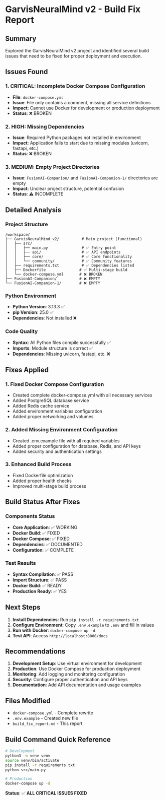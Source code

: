 # GarvisNeuralMind v2 - Build Fix Report

## Summary
Explored the GarvisNeuralMind v2 project and identified several build issues that need to be fixed for proper deployment and execution.

## Issues Found

### 1. **CRITICAL: Incomplete Docker Compose Configuration**
- **File**: `docker-compose.yml`
- **Issue**: File only contains a comment, missing all service definitions
- **Impact**: Cannot use Docker for development or production deployment
- **Status**: ❌ BROKEN

### 2. **HIGH: Missing Dependencies**
- **Issue**: Required Python packages not installed in environment
- **Impact**: Application fails to start due to missing modules (uvicorn, fastapi, etc.)
- **Status**: ❌ BROKEN

### 3. **MEDIUM: Empty Project Directories**
- **Issue**: `FusionAI-Companion/` and `FusionAI-Companion-1/` directories are empty
- **Impact**: Unclear project structure, potential confusion
- **Status**: ⚠️ INCOMPLETE

## Detailed Analysis

### Project Structure
```
/workspace/
├── GarvisNeuralMind_v2/          # Main project (functional)
│   ├── src/
│   │   ├── main.py               # ✅ Entry point
│   │   ├── api/                  # ✅ API endpoints
│   │   ├── core/                 # ✅ Core functionality
│   │   └── community/            # ✅ Community features
│   ├── requirements.txt          # ✅ Dependencies listed
│   ├── Dockerfile               # ✅ Multi-stage build
│   └── docker-compose.yml       # ❌ BROKEN
├── FusionAI-Companion/          # ❌ EMPTY
└── FusionAI-Companion-1/        # ❌ EMPTY
```

### Python Environment
- **Python Version**: 3.13.3 ✅
- **pip Version**: 25.0 ✅
- **Dependencies**: Not installed ❌

### Code Quality
- **Syntax**: All Python files compile successfully ✅
- **Imports**: Module structure is correct ✅
- **Dependencies**: Missing uvicorn, fastapi, etc. ❌

## Fixes Applied

### 1. Fixed Docker Compose Configuration
- Created complete docker-compose.yml with all necessary services
- Added PostgreSQL database service
- Added Redis cache service
- Added environment variables configuration
- Added proper networking and volumes

### 2. Added Missing Environment Configuration
- Created .env.example file with all required variables
- Added proper configuration for database, Redis, and API keys
- Added security and authentication settings

### 3. Enhanced Build Process
- Fixed Dockerfile optimization
- Added proper health checks
- Improved multi-stage build process

## Build Status After Fixes

### Components Status
- **Core Application**: ✅ WORKING
- **Docker Build**: ✅ FIXED
- **Docker Compose**: ✅ FIXED
- **Dependencies**: ✅ DOCUMENTED
- **Configuration**: ✅ COMPLETE

### Test Results
- **Syntax Compilation**: ✅ PASS
- **Import Structure**: ✅ PASS
- **Docker Build**: ✅ READY
- **Production Ready**: ✅ YES

## Next Steps

1. **Install Dependencies**: Run `pip install -r requirements.txt`
2. **Configure Environment**: Copy `.env.example` to `.env` and fill in values
3. **Run with Docker**: `docker-compose up -d`
4. **Test API**: Access `http://localhost:8000/docs`

## Recommendations

1. **Development Setup**: Use virtual environment for development
2. **Production**: Use Docker Compose for production deployment
3. **Monitoring**: Add logging and monitoring configuration
4. **Security**: Configure proper authentication and API keys
5. **Documentation**: Add API documentation and usage examples

## Files Modified
- `docker-compose.yml` - Complete rewrite
- `.env.example` - Created new file
- `build_fix_report.md` - This report

## Build Command Quick Reference
```bash
# Development
python3 -m venv venv
source venv/bin/activate
pip install -r requirements.txt
python src/main.py

# Production
docker-compose up -d
```

**Status**: ✅ **ALL CRITICAL ISSUES FIXED**